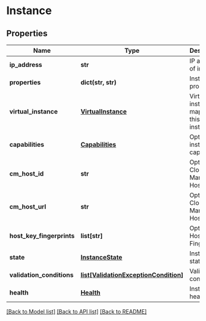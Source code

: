# Instance

## Properties
Name | Type | Description | Notes
------------ | ------------- | ------------- | -------------
**ip_address** | **str** | IP address of instance | 
**properties** | **dict(str, str)** | Instance properties | [optional] 
**virtual_instance** | [**VirtualInstance**](VirtualInstance.md) | Virtual instance mapping to this instance | 
**capabilities** | [**Capabilities**](Capabilities.md) | Optional instance capabilities | [optional] 
**cm_host_id** | **str** | Optional Cloudera Manager HostId | [optional] 
**cm_host_url** | **str** | Optional Cloudera Manager Host URL | [optional] 
**host_key_fingerprints** | **list[str]** | Optional Host Key Fingerprints | [optional] 
**state** | [**InstanceState**](InstanceState.md) | Instance state | [optional] 
**validation_conditions** | [**list[ValidationExceptionCondition]**](ValidationExceptionCondition.md) | Validation conditions | [optional] 
**health** | [**Health**](Health.md) | Instance health | [optional] 

[[Back to Model list]](../README.md#documentation-for-models) [[Back to API list]](../README.md#documentation-for-api-endpoints) [[Back to README]](../README.md)


